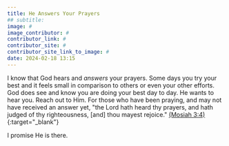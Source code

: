 ```yaml
---
title: He Answers Your Prayers
## subtitle: 
image: #
image_contributor: #
contributor_link: #
contributor_site: #
contributor_site_link_to_image: #
date: 2024-02-18 13:15
---
```


I know that God hears and _answers_ your prayers. Some days you try your best and it feels small in comparison to others or even your other efforts. God does see and know you are doing your best day to day.
He wants to hear you. Reach out to Him. For those who have been praying, and may not have received an answer yet, "the Lord hath heard thy prayers, and hath judged of thy righteousness, [and] thou mayest rejoice." [(Mosiah 3:4)](https://www.churchofjesuschrist.org/study/scriptures/bofm/mosiah/3?id=p4&lang=eng#p4){:target="_blank"}

I promise He is there.
